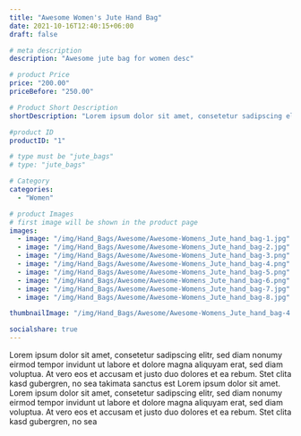 ```yaml
---
title: "Awesome Women's Jute Hand Bag"
date: 2021-10-16T12:40:15+06:00
draft: false

# meta description
description: "Awesome jute bag for women desc"

# product Price
price: "200.00"
priceBefore: "250.00"

# Product Short Description
shortDescription: "Lorem ipsum dolor sit amet, consetetur sadipscing elitr, sed diam nonumy eirmod tempor invidunt ut. Lorem ipsum dolor sit amet, consetetur sadipscing elitr, sed diam nonumy eirmod tempor invidunt ut."

#product ID
productID: "1"

# type must be "jute_bags"
# type: "jute_bags"

# Category
categories:
  - "Women"

# product Images
# first image will be shown in the product page
images:
  - image: "/img/Hand_Bags/Awesome/Awesome-Womens_Jute_hand_bag-1.jpg"
  - image: "/img/Hand_Bags/Awesome/Awesome-Womens_Jute_hand_bag-2.jpg"
  - image: "/img/Hand_Bags/Awesome/Awesome-Womens_Jute_hand_bag-3.png"
  - image: "/img/Hand_Bags/Awesome/Awesome-Womens_Jute_hand_bag-4.png"
  - image: "/img/Hand_Bags/Awesome/Awesome-Womens_Jute_hand_bag-5.png"
  - image: "/img/Hand_Bags/Awesome/Awesome-Womens_Jute_hand_bag-6.png"
  - image: "/img/Hand_Bags/Awesome/Awesome-Womens_Jute_hand_bag-7.jpg"
  - image: "/img/Hand_Bags/Awesome/Awesome-Womens_Jute_hand_bag-8.jpg"

thumbnailImage: "/img/Hand_Bags/Awesome/Awesome-Womens_Jute_hand_bag-4.png"

socialshare: true
---
```


Lorem ipsum dolor sit amet, consetetur sadipscing elitr, sed diam nonumy eirmod tempor invidunt ut labore et dolore magna aliquyam erat, sed diam voluptua. At vero eos et accusam et justo duo dolores et ea rebum. Stet clita kasd gubergren, no sea takimata sanctus est Lorem ipsum dolor sit amet. Lorem ipsum dolor sit amet, consetetur sadipscing elitr, sed diam nonumy eirmod tempor invidunt ut labore et dolore magna aliquyam erat, sed diam voluptua. At vero eos et accusam et justo duo dolores et ea rebum. Stet clita kasd gubergren, no sea
